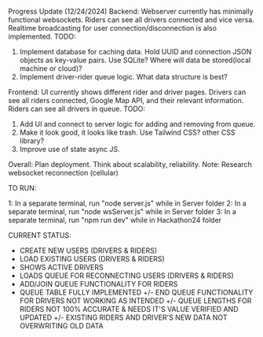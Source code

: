 Progress Update (12/24/2024)
Backend: 
Webserver currently has minimally functional websockets. Riders can see all drivers connected and vice versa. Realtime broadcasting for user connection/disconnection is also implemented.
TODO:
1. Implement database for caching data. Hold UUID and connection JSON objects as key-value pairs. Use SQLite? Where will data be stored(local machine or cloud)?
2. Implement driver-rider queue logic. What data structure is best?

Frontend:
UI currently shows different rider and driver pages. Drivers can see all riders connected, Google Map API, and their relevant information.
Riders can see all drivers in queue.
TODO:
1. Add UI and connect to server logic for adding and removing from queue.
2. Make it look good, it looks like trash. Use Tailwind CSS? other CSS library?
3. Improve use of state async JS.

Overall:
Plan deployment. Think about scalability, reliability.
Note: Research websocket reconnection (cellular)



TO RUN: 

1: In a separate terminal, run "node server.js" while in Server folder 
2: In a separate terminal, run "node wsServer.js" while in Server folder 
3: In a separate terminal, run "npm run dev" while in Hackathon24 folder


CURRENT STATUS:

+ CREATE NEW USERS (DRIVERS & RIDERS)
+ LOAD EXISTING USERS (DRIVERS & RIDERS)
+ SHOWS ACTIVE DRIVERS
+ LOADS QUEUE FOR RECONNECTING USERS (DRIVERS & RIDERS)
+ ADD/JOIN QUEUE FUNCTIONALITY FOR RIDERS
+ QUEUE TABLE FULLY IMPLEMENTED
+/- END QUEUE FUNCTIONALITY FOR DRIVERS NOT WORKING AS INTENDED
+/- QUEUE LENGTHS FOR RIDERS NOT 100% ACCURATE & NEEDS IT'S VALUE VERIFIED AND UPDATED
+/- EXISTING RIDERS AND DRIVER'S NEW DATA NOT OVERWRITING OLD DATA
